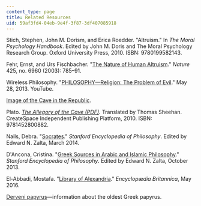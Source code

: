 ```yaml
---
content_type: page
title: Related Resources
uid: 59af3fd4-04eb-9e4f-3f87-3df407085918
---
```


Stich, Stephen, John M. Dorism, and Erica Roedder. "Altruism." In _The Moral Psychology Handbook_. Edited by John M. Doris and The Moral Psychology Research Group. Oxford University Press, 2010. ISBN: 9780199582143.

Fehr, Ernst, and Urs Fischbacher. "[The Nature of Human Altruism](http://dx.doi.org/10.1038/nature02043)." _Nature_ 425, no. 6960 (2003): 785–91.

Wireless Philosophy. "[PHILOSOPHY—Religion: The Problem of Evil](https://www.youtube.com/watch?v=9pRzyioUKp0)." May 28, 2013. YouTube.

[Image of the Cave in the Republic](https://faculty.washington.edu/smcohen/320/platoscave.gif).

Plato. _[The Allegory of the Cave (PDF)](http://web.stanford.edu/class/ihum40/cave.pdf)._ Translated by Thomas Sheehan. CreateSpace Independent Publishing Platform, 2010. ISBN: 9781452800882.

Nails, Debra. "[Socrates](http://plato.stanford.edu/entries/socrates/)." _Stanford Encyclopedia of Philosophy_. Edited by Edward N. Zalta, March 2014.

D'Ancona, Cristina. "[Greek Sources in Arabic and Islamic Philosophy](http://plato.stanford.edu/entries/arabic-islamic-greek/)." _Stanford Encyclopedia of Philosophy_. Edited by Edward N. Zalta, October 2013.

El-Abbadi, Mostafa. "[Library of Alexandria](https://www.britannica.com/topic/Library-of-Alexandria)." _Encyclopædia Britannica_, May 2016.

[Derveni papyrus](https://en.wikipedia.org/wiki/Derveni_papyrus)—information about the oldest Greek papyrus.